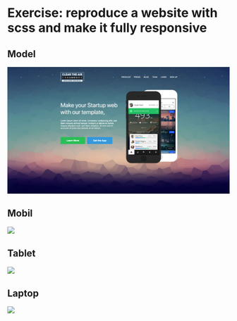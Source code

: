 # Exercise: reproduce a website with scss and make it fully responsive
## Model
![](./img/homepage.png)
## Mobil
![](./img/phone.png)
## Tablet
![](./img/ipad.png)
## Laptop
![](./img/computer.png)


